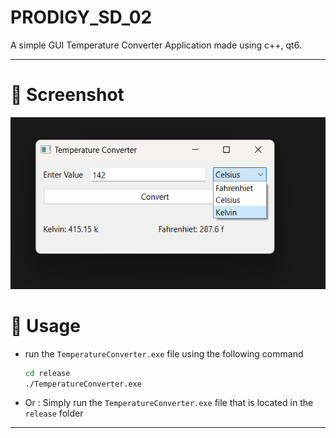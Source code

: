 # PRODIGY_SD_02
A simple GUI Temperature Converter Application made using c++, qt6.

---
# 📸 Screenshot
![temperature converter gui](/res/Temperature%20Converter.png)

# 🚀 Usage
- run the `TemperatureConverter.exe` file using the following command
    ```bash
    cd release
    ./TemperatureConverter.exe
    ```
- Or : Simply run the `TemperatureConverter.exe` file that is located in  the  `release` folder
---